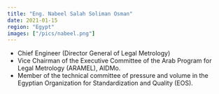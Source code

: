 ```yaml
---
title: "Eng. Nabeel Salah Soliman Osman"
date: 2021-01-15
region: "Egypt"
images: ["/pics/nabeel.png"]
---
```


- Chief Engineer (Director General of Legal Metrology)
- Vice Chairman of the Executive Committee of the Arab Program for Legal Metrology (ARAMEL), AIDMo.
- Member of the technical committee of pressure and volume in the Egyptian Organization for Standardization and Quality (EOS).